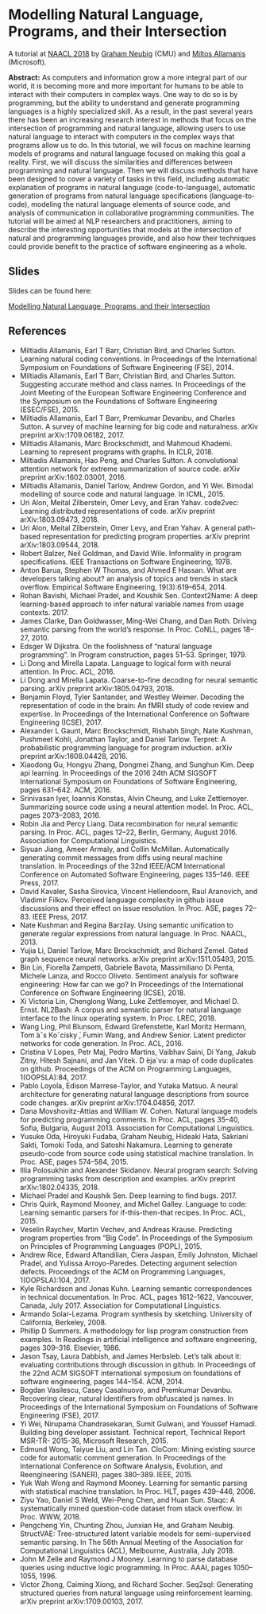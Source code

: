 # Modelling Natural Language, Programs, and their Intersection

A tutorial at [NAACL 2018](http://naacl2018.org) by [Graham Neubig](http://phontron.com) (CMU) and [Miltos Allamanis](https://miltos.allamanis.com) (Microsoft).

**Abstract:** As computers and information grow a more integral part of our world, it is becoming more and more important for humans to be able to interact with their computers in complex ways. One way to do so is by programming, but the ability to understand and generate programming languages is a highly specialized skill. As a result, in the past several years there has been an increasing research interest in methods that focus on the intersection of programming and natural language, allowing users to use natural language to interact with computers in the complex ways that programs allow us to do. In this tutorial, we will focus on machine learning models of programs and natural language focused on making this goal a reality. First, we will discuss the similarities and differences between programming and natural language. Then we will discuss methods that have been designed to cover a variety of tasks in this field, including automatic explanation of programs in natural language (code-to-language), automatic generation of programs from natural language specifications (language-to-code), modeling the natural language elements of source code, and analysis of communication in collaborative programming communities. The tutorial will be aimed at NLP researchers and practitioners, aiming to describe the interesting opportunities that models at the intersection of natural and programming languages provide, and also how their techniques could provide benefit to the practice of software engineering as a whole.

## Slides

Slides can be found here:

[Modelling Natural Language, Programs, and their Intersection](naacl18tutorial.pdf)

## References

* Miltiadis Allamanis, Earl T Barr, Christian Bird, and Charles Sutton. Learning natural coding conventions. In Proceedings of the International Symposium on Foundations of Software Engineering (FSE), 2014.
* Miltiadis Allamanis, Earl T Barr, Christian Bird, and Charles Sutton. Suggesting accurate method and class names. In Proceedings of the Joint Meeting of the European Software Engineering Conference and the Symposium on the Foundations of Software Engineering (ESEC/FSE), 2015.
* Miltiadis Allamanis, Earl T Barr, Premkumar Devanbu, and Charles Sutton. A survey of machine learning for big code and naturalness. arXiv preprint arXiv:1709.06182, 2017.
* Miltiadis Allamanis, Marc Brockschmidt, and Mahmoud Khademi. Learning to represent programs with graphs. In ICLR, 2018.
* Miltiadis Allamanis, Hao Peng, and Charles Sutton. A convolutional attention network for extreme summarization of source code. arXiv preprint arXiv:1602.03001, 2016.
* Miltiadis Allamanis, Daniel Tarlow, Andrew Gordon, and Yi Wei. Bimodal modelling of source code and natural language. In ICML, 2015.
* Uri Alon, Meital Zilberstein, Omer Levy, and Eran Yahav. code2vec: Learning distributed representations of code. arXiv preprint arXiv:1803.09473, 2018.
* Uri Alon, Meital Zilberstein, Omer Levy, and Eran Yahav. A general path-based representation for predicting program properties. arXiv preprint arXiv:1803.09544, 2018.
* Robert Balzer, Neil Goldman, and David Wile. Informality in program specifications. IEEE Transactions on Software Engineering, 1978.
* Anton Barua, Stephen W Thomas, and Ahmed E Hassan. What are developers talking about? an analysis of topics and trends in stack overflow. Empirical Software Engineering, 19(3):619–654, 2014.
* Rohan Bavishi, Michael Pradel, and Koushik Sen. Context2Name: A deep learning-based approach to infer natural variable names from usage contexts. 2017.
* James Clarke, Dan Goldwasser, Ming-Wei Chang, and Dan Roth. Driving semantic parsing from the world’s response. In Proc. CoNLL, pages 18–27, 2010.
* Edsger W Dijkstra. On the foolishness of “natural language programming”. In Program construction, pages 51–53. Springer, 1979.
* Li Dong and Mirella Lapata. Language to logical form with neural attention. In Proc. ACL, 2016.
* Li Dong and Mirella Lapata. Coarse-to-fine decoding for neural semantic parsing. arXiv preprint arXiv:1805.04793, 2018.
* Benjamin Floyd, Tyler Santander, and Westley Weimer. Decoding the representation of code in the brain: An fMRI study of code review and expertise. In Proceedings of the International Conference on Software Engineering (ICSE), 2017.
* Alexander L Gaunt, Marc Brockschmidt, Rishabh Singh, Nate Kushman, Pushmeet Kohli, Jonathan Taylor, and Daniel Tarlow. Terpret: A probabilistic programming language for program induction. arXiv preprint arXiv:1608.04428, 2016.
* Xiaodong Gu, Hongyu Zhang, Dongmei Zhang, and Sunghun Kim. Deep api learning. In Proceedings of the 2016 24th ACM SIGSOFT International Symposium on Foundations of Software Engineering, pages 631–642. ACM, 2016.
* Srinivasan Iyer, Ioannis Konstas, Alvin Cheung, and Luke Zettlemoyer. Summarizing source code using a neural attention model. In Proc. ACL, pages 2073–2083, 2016.
* Robin Jia and Percy Liang. Data recombination for neural semantic parsing. In Proc. ACL, pages 12–22, Berlin, Germany, August 2016. Association for Computational Linguistics.
* Siyuan Jiang, Ameer Armaly, and Collin McMillan. Automatically generating commit messages from diffs using neural machine translation. In Proceedings of the 32nd IEEE/ACM International Conference on Automated Software Engineering, pages 135–146. IEEE Press, 2017.
* David Kavaler, Sasha Sirovica, Vincent Hellendoorn, Raul Aranovich, and Vladimir Filkov. Perceived language complexity in github issue discussions and their effect on issue resolution. In Proc. ASE, pages 72–83. IEEE Press, 2017.
* Nate Kushman and Regina Barzilay. Using semantic unification to generate regular expressions from natural language. In Proc. NAACL, 2013.
* Yujia Li, Daniel Tarlow, Marc Brockschmidt, and Richard Zemel. Gated graph sequence neural networks. arXiv preprint arXiv:1511.05493, 2015.
* Bin Lin, Fiorella Zampetti, Gabriele Bavota, Massimiliano Di Penta, Michele Lanza, and Rocco Oliveto. Sentiment analysis for software engineering: How far can we go? In Proceedings of the International Conference on Software Engineering (ICSE), 2018.
* Xi Victoria Lin, Chenglong Wang, Luke Zettlemoyer, and Michael D. Ernst. NL2Bash: A corpus and semantic parser for natural language interface to the linux operating system. In Proc. LREC, 2018.
* Wang Ling, Phil Blunsom, Edward Grefenstette, Karl Moritz Hermann, Tom ́aˇs Koˇcisky ́, Fumin Wang, and Andrew Senior. Latent predictor networks for code generation. In Proc. ACL, 2016.
* Cristina V Lopes, Petr Maj, Pedro Martins, Vaibhav Saini, Di Yang, Jakub Zitny, Hitesh Sajnani, and Jan Vitek. D ́eja`vu: a map of code duplicates on github. Proceedings of the ACM on Programming Languages, 1(OOPSLA):84, 2017.
* Pablo Loyola, Edison Marrese-Taylor, and Yutaka Matsuo. A neural architecture for generating natural language descriptions from source code changes. arXiv preprint arXiv:1704.04856, 2017.
* Dana Movshovitz-Attias and William W. Cohen. Natural language models for predicting programming comments. In Proc. ACL, pages 35–40, Sofia, Bulgaria, August 2013. Association for Computational Linguistics.
* Yusuke Oda, Hiroyuki Fudaba, Graham Neubig, Hideaki Hata, Sakriani Sakti, Tomoki Toda, and Satoshi Nakamura. Learning to generate pseudo-code from source code using statistical machine translation. In Proc. ASE, pages 574–584, 2015.
* Illia Polosukhin and Alexander Skidanov. Neural program search: Solving programming tasks from description and examples. arXiv preprint arXiv:1802.04335, 2018.
* Michael Pradel and Koushik Sen. Deep learning to find bugs. 2017.
* Chris Quirk, Raymond Mooney, and Michel Galley. Language to code: Learning semantic parsers for if-this-then-that recipes. In Proc. ACL, 2015.
* Veselin Raychev, Martin Vechev, and Andreas Krause. Predicting program properties from “Big Code”. In Proceedings of the Symposium on Principles of Programming Languages (POPL), 2015.
* Andrew Rice, Edward Aftandilian, Ciera Jaspan, Emily Johnston, Michael Pradel, and Yulissa Arroyo-Paredes. Detecting argument selection defects. Proceedings of the ACM on Programming Languages, 1(OOPSLA):104, 2017.
* Kyle Richardson and Jonas Kuhn. Learning semantic correspondences in technical documentation. In Proc. ACL, pages 1612–1622, Vancouver, Canada, July 2017. Association for Computational Linguistics.
* Armando Solar-Lezama. Program synthesis by sketching. University of California, Berkeley, 2008.
* Phillip D Summers. A methodology for lisp program construction from examples. In Readings in artificial intelligence and software engineering, pages 309–316. Elsevier, 1986.
* Jason Tsay, Laura Dabbish, and James Herbsleb. Let’s talk about it: evaluating contributions through discussion in github. In Proceedings of the 22nd ACM SIGSOFT international symposium on foundations of software engineering, pages 144–154. ACM, 2014.
* Bogdan Vasilescu, Casey Casalnuovo, and Premkumar Devanbu. Recovering clear, natural identifiers from obfuscated js names. In Proceedings of the International Symposium on Foundations of Software Engineering (FSE), 2017.
* Yi Wei, Nirupama Chandrasekaran, Sumit Gulwani, and Youssef Hamadi. Building bing developer assistant. Technical report, Technical Report MSR-TR- 2015-36, Microsoft Research, 2015.
* Edmund Wong, Taiyue Liu, and Lin Tan. CloCom: Mining existing source code for automatic comment generation. In Proceedings of the International Conference on Software Analysis, Evolution, and Reengineering (SANER), pages 380–389. IEEE, 2015.
* Yuk Wah Wong and Raymond Mooney. Learning for semantic parsing with statistical machine translation. In Proc. HLT, pages 439–446, 2006.
* Ziyu Yao, Daniel S Weld, Wei-Peng Chen, and Huan Sun. Staqc: A systematically mined question-code dataset from stack overflow. In Proc. WWW, 2018.
* Pengcheng Yin, Chunting Zhou, Junxian He, and Graham Neubig. StructVAE: Tree-structured latent variable models for semi-supervised semantic parsing. In The 56th Annual Meeting of the Association for Computational Linguistics (ACL), Melbourne, Australia, July 2018.
* John M Zelle and Raymond J Mooney. Learning to parse database queries using inductive logic programming. In Proc. AAAI, pages 1050–1055, 1996.
* Victor Zhong, Caiming Xiong, and Richard Socher. Seq2sql: Generating structured queries from natural language using reinforcement learning. arXiv preprint arXiv:1709.00103, 2017.
